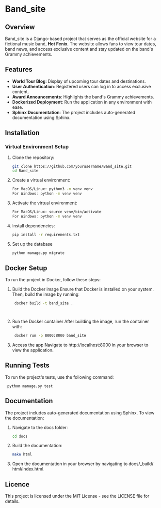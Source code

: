 # Band_site

## Overview
Band_site is a Django-based project that serves as the official website for a fictional music band, **Hot Fenix**. The website allows fans to view tour dates, band news, and access exclusive content and stay updated on the band's Grammy achievements.

## Features
- **World Tour Blog**: Display of upcoming tour dates and destinations.
- **User Authentication**: Registered users can log in to access exclusive content.
- **Award Announcements**: Highlights the band's Grammy achievements.
- **Dockerized Deployment**: Run the application in any environment with ease.
- **Sphinx Documentation**: The project includes auto-generated documentation using Sphinx.

## Installation

### Virtual Environment Setup
1. Clone the repository:
   ```bash
   git clone https://github.com/yourusername/Band_site.git
   cd Band_site


2. Create a virtual environment:
   ```bash
   For MacOS/Linux: python3 -m venv venv
   For Windows: python -m venv venv


3. Activate the virtual environment:
   ```bash
   For MacOS/Linux: source venv/bin/activate
   For Windows: python -m venv venv


5. Install dependencies:
   ```bash
   pip install -r requirements.txt


7. Set up the database
   ```bash
   python manage.py migrate


## Docker Setup

To run the project in Docker, follow these steps:

1. Build the Docker image
  Ensure that Docker is installed on your system. Then, build the image by running:
   ```bash
    docker build -t band_site .

  
2. Run the Docker container
  After building the image, run the container with:
   ```bash
    docker run -p 8000:8000 band_site


3. Access the app
  Navigate to http://localhost:8000 in your browser to view the application. 


  ##  Running Tests

  To run the project's tests, use the following command:
    
     python manage.py test


## Documentation

The project includes auto-generated documentation using Sphinx. To view the documentation:

1. Navigate to the docs folder:
   ```bash
   cd docs


2. Build the documentation:
    ```bash
   make html


3. Open the documentation in your browser by navigating to docs/_build/ html/index.html.
  

  ## Licence 

  This project is licensed under the MIT License - see the LICENSE file for details.



 






